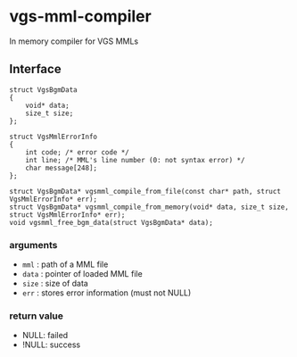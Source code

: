 # vgs-mml-compiler
In memory compiler for VGS MMLs

## Interface
```
struct VgsBgmData
{
    void* data;
    size_t size;
};

struct VgsMmlErrorInfo
{
    int code; /* error code */
    int line; /* MML's line number (0: not syntax error) */
    char message[248];
};

struct VgsBgmData* vgsmml_compile_from_file(const char* path, struct VgsMmlErrorInfo* err);
struct VgsBgmData* vgsmml_compile_from_memory(void* data, size_t size, struct VgsMmlErrorInfo* err);
void vgsmml_free_bgm_data(struct VgsBgmData* data);
```

### arguments
- `mml` : path of a MML file
- `data` : pointer of loaded MML file
- `size` : size of data
- `err` : stores error information (must not NULL)

### return value
- NULL: failed
- !NULL: success
